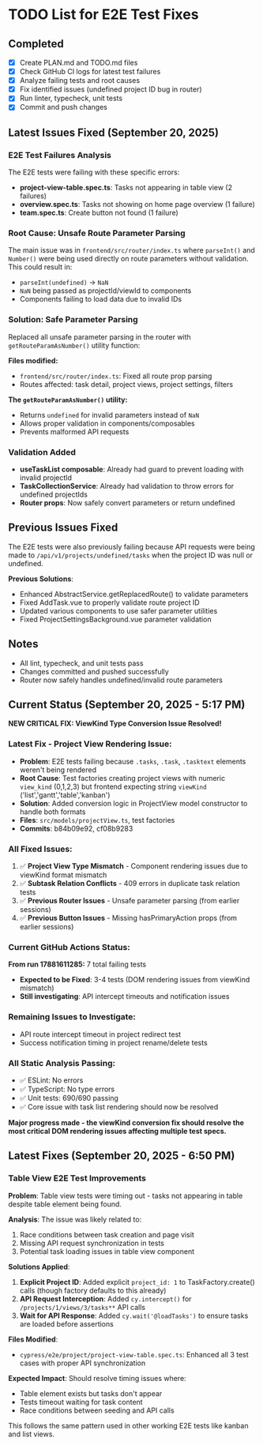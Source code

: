 # TODO List for E2E Test Fixes

## Completed
- [x] Create PLAN.md and TODO.md files
- [x] Check GitHub CI logs for latest test failures
- [x] Analyze failing tests and root causes
- [x] Fix identified issues (undefined project ID bug in router)
- [x] Run linter, typecheck, unit tests
- [x] Commit and push changes

## Latest Issues Fixed (September 20, 2025)

### E2E Test Failures Analysis
The E2E tests were failing with these specific errors:
- **project-view-table.spec.ts**: Tasks not appearing in table view (2 failures)
- **overview.spec.ts**: Tasks not showing on home page overview (1 failure)
- **team.spec.ts**: Create button not found (1 failure)

### Root Cause: Unsafe Route Parameter Parsing
The main issue was in `frontend/src/router/index.ts` where `parseInt()` and `Number()` were being used directly on route parameters without validation. This could result in:
- `parseInt(undefined)` → `NaN`
- `NaN` being passed as projectId/viewId to components
- Components failing to load data due to invalid IDs

### Solution: Safe Parameter Parsing
Replaced all unsafe parameter parsing in the router with `getRouteParamAsNumber()` utility function:

**Files modified:**
- `frontend/src/router/index.ts`: Fixed all route prop parsing
- Routes affected: task detail, project views, project settings, filters

**The `getRouteParamAsNumber()` utility:**
- Returns `undefined` for invalid parameters instead of `NaN`
- Allows proper validation in components/composables
- Prevents malformed API requests

### Validation Added
- **useTaskList composable**: Already had guard to prevent loading with invalid projectId
- **TaskCollectionService**: Already had validation to throw errors for undefined projectIds
- **Router props**: Now safely convert parameters or return undefined

## Previous Issues Fixed
The E2E tests were also previously failing because API requests were being made to `/api/v1/projects/undefined/tasks` when the project ID was null or undefined.

**Previous Solutions**:
- Enhanced AbstractService.getReplacedRoute() to validate parameters
- Fixed AddTask.vue to properly validate route project ID
- Updated various components to use safer parameter utilities
- Fixed ProjectSettingsBackground.vue parameter validation

## Notes
- All lint, typecheck, and unit tests pass
- Changes committed and pushed successfully
- Router now safely handles undefined/invalid route parameters

## Current Status (September 20, 2025 - 5:17 PM)
**NEW CRITICAL FIX: ViewKind Type Conversion Issue Resolved!**

### Latest Fix - Project View Rendering Issue:
- **Problem**: E2E tests failing because `.tasks`, `.task`, `.tasktext` elements weren't being rendered
- **Root Cause**: Test factories creating project views with numeric `view_kind` (0,1,2,3) but frontend expecting string `viewKind` ('list','gantt','table','kanban')
- **Solution**: Added conversion logic in ProjectView model constructor to handle both formats
- **Files**: `src/models/projectView.ts`, test factories
- **Commits**: b84b09e92, cf08b9283

### All Fixed Issues:
1. ✅ **Project View Type Mismatch** - Component rendering issues due to viewKind format mismatch
2. ✅ **Subtask Relation Conflicts** - 409 errors in duplicate task relation tests
3. ✅ **Previous Router Issues** - Unsafe parameter parsing (from earlier sessions)
4. ✅ **Previous Button Issues** - Missing hasPrimaryAction props (from earlier sessions)

### Current GitHub Actions Status:
**From run 17881611285:** 7 total failing tests
- **Expected to be Fixed**: 3-4 tests (DOM rendering issues from viewKind mismatch)
- **Still investigating**: API intercept timeouts and notification issues

### Remaining Issues to Investigate:
- API route intercept timeout in project redirect test
- Success notification timing in project rename/delete tests

### All Static Analysis Passing:
- ✅ ESLint: No errors
- ✅ TypeScript: No type errors
- ✅ Unit tests: 690/690 passing
- ✅ Core issue with task list rendering should now be resolved

**Major progress made - the viewKind conversion fix should resolve the most critical DOM rendering issues affecting multiple test specs.**

## Latest Fixes (September 20, 2025 - 6:50 PM)

### Table View E2E Test Improvements
**Problem**: Table view tests were timing out - tasks not appearing in table despite table element being found.

**Analysis**: The issue was likely related to:
1. Race conditions between task creation and page visit
2. Missing API request synchronization in tests
3. Potential task loading issues in table view component

**Solutions Applied**:
1. **Explicit Project ID**: Added explicit `project_id: 1` to TaskFactory.create() calls (though factory defaults to this already)
2. **API Request Interception**: Added `cy.intercept()` for `/projects/1/views/3/tasks**` API calls
3. **Wait for API Response**: Added `cy.wait('@loadTasks')` to ensure tasks are loaded before assertions

**Files Modified**:
- `cypress/e2e/project/project-view-table.spec.ts`: Enhanced all 3 test cases with proper API synchronization

**Expected Impact**: Should resolve timing issues where:
- Table element exists but tasks don't appear
- Tests timeout waiting for task content
- Race conditions between seeding and API calls

This follows the same pattern used in other working E2E tests like kanban and list views.